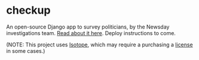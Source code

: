 checkup
=======

An open-source Django app to survey politicians, by the Newsday investigations team. [Read about it here](http://newsday.github.io). Deploy instructions to come.

(NOTE: This project uses [Isotope](http://isotope.metafizzy.co/), which may require a purchasing a [license](http://isotope.metafizzy.co/docs/license.html) in some cases.)

